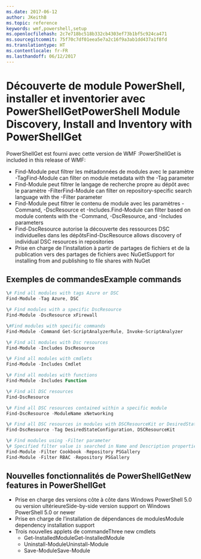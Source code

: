 ```yaml
---
ms.date: 2017-06-12
author: JKeithB
ms.topic: reference
keywords: wmf,powershell,setup
ms.openlocfilehash: 2c7e718bc518b332cb4303ef73b1bf5c924ca471
ms.sourcegitcommit: 75f70c7df01eea5e7a2c16f9a3ab1dd437a1f8fd
ms.translationtype: HT
ms.contentlocale: fr-FR
ms.lasthandoff: 06/12/2017
---
```

# <a name="powershell-module-discovery-install-and-inventory-with-powershellget"></a><span data-ttu-id="28c20-102">Découverte de module PowerShell, installer et inventorier avec PowerShellGet</span><span class="sxs-lookup"><span data-stu-id="28c20-102">PowerShell Module Discovery, Install and Inventory with PowerShellGet</span></span>
 
<span data-ttu-id="28c20-103">PowerShellGet est fourni avec cette version de WMF :</span><span class="sxs-lookup"><span data-stu-id="28c20-103">PowerShellGet is included in this release of WMF:</span></span>
-   <span data-ttu-id="28c20-104">Find-Module peut filtrer les métadonnées de modules avec le paramètre -Tag</span><span class="sxs-lookup"><span data-stu-id="28c20-104">Find-Module can filter on module metadata with the -Tag parameter</span></span>
-   <span data-ttu-id="28c20-105">Find-Module peut filtrer le langage de recherche propre au dépôt avec le paramètre -Filter</span><span class="sxs-lookup"><span data-stu-id="28c20-105">Find-Module can filter on repository-specific search language with the -Filter parameter</span></span>
-   <span data-ttu-id="28c20-106">Find-Module peut filtrer le contenu de module avec les paramètres -Command, -DscResource et -Includes.</span><span class="sxs-lookup"><span data-stu-id="28c20-106">Find-Module can filter based on module contents with the -Command, -DscResource, and -Includes parameters</span></span>
-   <span data-ttu-id="28c20-107">Find-DscResource autorise la découverte des ressources DSC individuelles dans les dépôts</span><span class="sxs-lookup"><span data-stu-id="28c20-107">Find-DscResource allows discovery of individual DSC resources in repositories</span></span>
-   <span data-ttu-id="28c20-108">Prise en charge de l’installation à partir de partages de fichiers et de la publication vers des partages de fichiers avec NuGet</span><span class="sxs-lookup"><span data-stu-id="28c20-108">Support for installing from and publishing to file shares with NuGet</span></span>

## <a name="example-commands"></a><span data-ttu-id="28c20-109">Exemples de commandes</span><span class="sxs-lookup"><span data-stu-id="28c20-109">Example commands</span></span>
```powershell
\# Find all modules with tags Azure or DSC
Find-Module -Tag Azure, DSC

\# Find modules with a specific DscResource
Find-Module -DscResource xFirewall

\#Find modules with specific commands
Find-Module -Command Get-ScriptAnalyzerRule, Invoke-ScriptAnalyzer

\# Find all modules with Dsc resources
Find-Module -Includes DscResource

\# Find all modules with cmdlets
Find-Module -Includes Cmdlet

\# Find all modules with functions
Find-Module -Includes Function

\# Find all DSC resources
Find-DscResource

\# Find all DSC resources contained within a specific module
Find-DscResource -ModuleName xNetworking

\# Find all DSC resources in modules with DSCResourceKit or DesiredStateConfiguration
Find-DscResource -Tag DesiredStateConfiguration, DSCResourceKit

\# Find modules using -Filter parameter
\# Specified filter value is searched in Name and Description properties
Find-Module -Filter Cookbook -Repository PSGallery
Find-Module -Filter RBAC -Repository PSGallery
```

## <a name="new-features-in-powershellget"></a><span data-ttu-id="28c20-110">Nouvelles fonctionnalités de PowerShellGet</span><span class="sxs-lookup"><span data-stu-id="28c20-110">New features in PowerShellGet</span></span>
-   <span data-ttu-id="28c20-111">Prise en charge des versions côte à côte dans Windows PowerShell 5.0 ou version ultérieure</span><span class="sxs-lookup"><span data-stu-id="28c20-111">Side-by-side version support on Windows PowerShell 5.0 or newer</span></span>
-   <span data-ttu-id="28c20-112">Prise en charge de l’installation de dépendances de modules</span><span class="sxs-lookup"><span data-stu-id="28c20-112">Module dependency installation support</span></span>
-   <span data-ttu-id="28c20-113">Trois nouvelles applets de commande</span><span class="sxs-lookup"><span data-stu-id="28c20-113">Three new cmdlets</span></span>
    -   <span data-ttu-id="28c20-114">Get-InstalledModule</span><span class="sxs-lookup"><span data-stu-id="28c20-114">Get-InstalledModule</span></span>
    -   <span data-ttu-id="28c20-115">Uninstall-Module</span><span class="sxs-lookup"><span data-stu-id="28c20-115">Uninstall-Module</span></span>
    -   <span data-ttu-id="28c20-116">Save-Module</span><span class="sxs-lookup"><span data-stu-id="28c20-116">Save-Module</span></span>
    
